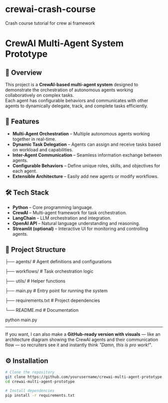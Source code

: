 # crewai-crash-course
Crash course tutorial for crew ai framework

# CrewAI Multi-Agent System Prototype

## 📌 Overview
This project is a **CrewAI-based multi-agent system** designed to demonstrate the orchestration of autonomous agents working collaboratively on complex tasks.  
Each agent has configurable behaviors and communicates with other agents to dynamically delegate, track, and complete tasks efficiently.

## 🚀 Features
- **Multi-Agent Orchestration** – Multiple autonomous agents working together in real-time.
- **Dynamic Task Delegation** – Agents can assign and receive tasks based on workload and capabilities.
- **Inter-Agent Communication** – Seamless information exchange between agents.
- **Configurable Behaviors** – Define unique roles, skills, and objectives for each agent.
- **Extensible Architecture** – Easily add new agents or modify workflows.

## 🛠 Tech Stack
- **Python** – Core programming language.
- **CrewAI** – Multi-agent framework for task orchestration.
- **LangChain** – LLM orchestration and integration.
- **OpenAI API** – Natural language understanding and reasoning.
- **Streamlit (optional)** – Interactive UI for monitoring and controlling agents.

## 📂 Project Structure
├── agents/ # Agent definitions and configurations

├── workflows/ # Task orchestration logic

├── utils/ # Helper functions

├── main.py # Entry point for running the system

├── requirements.txt # Project dependencies

└── README.md # Documentation



python main.py





---

If you want, I can also make a **GitHub-ready version with visuals** — like an architecture diagram showing the CrewAI agents and their communication flow — so recruiters see it and instantly think *"Damn, this is pro work!"*.





## ⚙️ Installation
```bash
# Clone the repository
git clone https://github.com/yourusername/crewai-multi-agent-prototype.git
cd crewai-multi-agent-prototype

# Install dependencies
pip install -r requirements.txt
